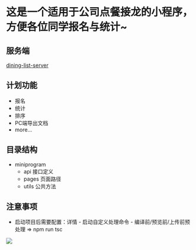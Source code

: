# 这是一个适用于公司点餐接龙的小程序，方便各位同学报名与统计~
## 服务端
[dining-list-server](https://github.com/SagaciousLittle/dining-list-server)
## 计划功能
- 报名
- 统计
- 排序
- PC端导出文档
- more...  
## 目录结构
- miniprogram
  - api 接口定义
  - pages 页面路径
  - utils 公共方法
## 注意事项
- 启动项目后需要配置：详情 - 启动自定义处理命令 - 编译前/预览前/上传前预处理 => npm run tsc
  
![](http://ww1.sinaimg.cn/large/c4b18d0dly1g53bgfn811j205k05kmx1.jpg)
